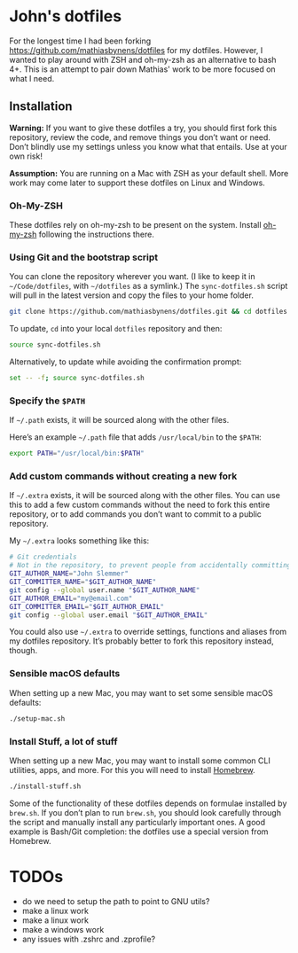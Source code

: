 # John's dotfiles

For the longest time I had been forking https://github.com/mathiasbynens/dotfiles
for my dotfiles. However, I wanted to play around with ZSH and oh-my-zsh as an
alternative to bash 4+. This is an attempt to pair down Mathias' work to be
more focused on what I need.

## Installation

**Warning:** If you want to give these dotfiles a try, you should first fork this repository, review the code, and remove things you don’t want or need. Don’t blindly use my settings unless you know what that entails. Use at your own risk!

**Assumption:** You are running on a Mac with ZSH as your default shell. More work may come later to support these dotfiles on Linux and Windows.

### Oh-My-ZSH

These dotfiles rely on oh-my-zsh to be present on the system. Install [oh-my-zsh](https://ohmyz.sh) following the instructions there.

### Using Git and the bootstrap script

You can clone the repository wherever you want. (I like to keep it in `~/Code/dotfiles`, with `~/dotfiles` as a symlink.) The `sync-dotfiles.sh` script will pull in the latest version and copy the files to your home folder.

```bash
git clone https://github.com/mathiasbynens/dotfiles.git && cd dotfiles && source sync-dotfiles.sh
```

To update, `cd` into your local `dotfiles` repository and then:

```bash
source sync-dotfiles.sh
```

Alternatively, to update while avoiding the confirmation prompt:

```bash
set -- -f; source sync-dotfiles.sh
```

### Specify the `$PATH`

If `~/.path` exists, it will be sourced along with the other files.

Here’s an example `~/.path` file that adds `/usr/local/bin` to the `$PATH`:

```bash
export PATH="/usr/local/bin:$PATH"
```

### Add custom commands without creating a new fork

If `~/.extra` exists, it will be sourced along with the other files. You can use this to add a few custom commands without the need to fork this entire repository, or to add commands you don’t want to commit to a public repository.

My `~/.extra` looks something like this:

```bash
# Git credentials
# Not in the repository, to prevent people from accidentally committing under my name
GIT_AUTHOR_NAME="John Slemmer"
GIT_COMMITTER_NAME="$GIT_AUTHOR_NAME"
git config --global user.name "$GIT_AUTHOR_NAME"
GIT_AUTHOR_EMAIL="my@email.com"
GIT_COMMITTER_EMAIL="$GIT_AUTHOR_EMAIL"
git config --global user.email "$GIT_AUTHOR_EMAIL"
```

You could also use `~/.extra` to override settings, functions and aliases from my dotfiles repository. It’s probably better to fork this repository instead, though.

### Sensible macOS defaults

When setting up a new Mac, you may want to set some sensible macOS defaults:

```bash
./setup-mac.sh
```

### Install Stuff, a lot of stuff

When setting up a new Mac, you may want to install some common CLI utilities, apps, and more.  For this you will need to install [Homebrew](https://brew.sh).

```bash
./install-stuff.sh
```

Some of the functionality of these dotfiles depends on formulae installed by `brew.sh`. If you don’t plan to run `brew.sh`, you should look carefully through the script and manually install any particularly important ones. A good example is Bash/Git completion: the dotfiles use a special version from Homebrew.

# TODOs

- do we need to setup the path to point to GNU utils?
- make a linux work
- make a linux work
- make a windows work
- any issues with .zshrc and .zprofile?
